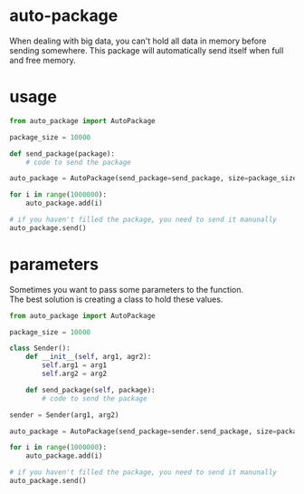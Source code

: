 # auto-package
When dealing with big data, you can't hold all data in memory before sending somewhere. This package will automatically send itself when full and free memory.  

# usage
```python
from auto_package import AutoPackage

package_size = 10000

def send_package(package):
    # code to send the package

auto_package = AutoPackage(send_package=send_package, size=package_size)

for i in range(1000000):
    auto_package.add(i)

# if you haven't filled the package, you need to send it manunally
auto_package.send()
```

# parameters
Sometimes you want to pass some parameters to the function.  
The best solution is creating a class to hold these values.  

```python
from auto_package import AutoPackage

package_size = 10000

class Sender():
    def __init__(self, arg1, agr2):
        self.arg1 = arg1
        self.arg2 = arg2

    def send_package(self, package):
        # code to send the package

sender = Sender(arg1, arg2)

auto_package = AutoPackage(send_package=sender.send_package, size=package_size)

for i in range(1000000):
    auto_package.add(i)

# if you haven't filled the package, you need to send it manunally
auto_package.send()
```
